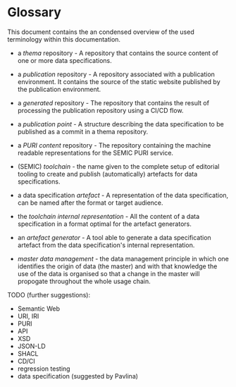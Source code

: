 # Glossary

This document contains the an condensed overview of the used terminology within this documentation.

- a _thema_ repository - A repository that contains the source content of one or more data specifications. 
- a _publication_ repository - A repository associated with a publication environment. It contains the source of the static website published by the publication environment.
- a _generated_ repository - The repository that contains the result of processing the publication repository using a CI/CD flow.
- a _publication point_ - A structure describing the data specification to be published as a commit in a thema repository.
- a _PURI content_ repository - The repository containing the machine readable representations for the SEMIC PURI service.
- (SEMIC) _toolchain_ - the name given to the complete setup of editorial tooling to create and publish (automatically) artefacts for data specifications.

- a data specification _artefact_ - A representation of the data specification, can be named after the format or target audience.
- the _toolchain internal representation_ - All the content of a data specification in a format optimal for the artefact generators.
- an _artefact generator_ - A tool able to generate a data specification artefact from the data specification's internal representation.

- _master data management_ - the data management principle in which one identifies the origin of data (the master) and with that knowledge the use of the data is organised so that a change in the master will propogate throughout the whole usage chain. 

TODO (further suggestions):
- Semantic Web
- URI, IRI 
- PURI 
- API 
- XSD
- JSON-LD
- SHACL
- CD/CI
- regression testing
- data specification (suggested by Pavlina)

